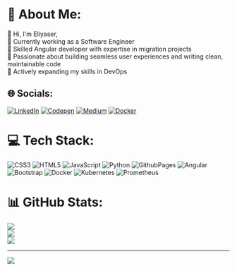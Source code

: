 # 💫 About Me:
👋 Hi, I'm Eliyaser,<br>🔭 Currently working as a Software Engineer<br>👯 Skilled Angular developer with expertise in migration projects<br>🚀 Passionate about building seamless user experiences and writing clean, maintainable code<br>🌱 Actively expanding my skills in DevOps


## 🌐 Socials:
[![LinkedIn](https://img.shields.io/badge/LinkedIn-%230077B5.svg?logo=linkedin&logoColor=white)](https://linkedin.com/in/in/eliyaser-james-63198918b) 
[![Codepen](https://img.shields.io/badge/Codepen-000000?style=for-the-badge&logo=codepen&logoColor=white)](https://codepen.io/https://codepen.io/eliyaser/) 
[![Medium](https://img.shields.io/badge/Medium-12100E?logo=medium&logoColor=white)](https://medium.com/@eliyaser3121)
[![Docker](https://img.shields.io/badge/docker-12100E?logo=docker&logoColor=blue)](https://hub.docker.com/u/eliyaser)

# 💻 Tech Stack:
![CSS3](https://img.shields.io/badge/css3-%231572B6.svg?style=for-the-badge&logo=css3&logoColor=white) ![HTML5](https://img.shields.io/badge/html5-%23E34F26.svg?style=for-the-badge&logo=html5&logoColor=white) ![JavaScript](https://img.shields.io/badge/javascript-%23323330.svg?style=for-the-badge&logo=javascript&logoColor=%23F7DF1E) ![Python](https://img.shields.io/badge/python-3670A0?style=for-the-badge&logo=python&logoColor=ffdd54) ![GithubPages](https://img.shields.io/badge/github%20pages-121013?style=for-the-badge&logo=github&logoColor=white) ![Angular](https://img.shields.io/badge/angular-%23DD0031.svg?style=for-the-badge&logo=angular&logoColor=white) ![Bootstrap](https://img.shields.io/badge/bootstrap-%238511FA.svg?style=for-the-badge&logo=bootstrap&logoColor=white) ![Docker](https://img.shields.io/badge/docker-%230db7ed.svg?style=for-the-badge&logo=docker&logoColor=white) ![Kubernetes](https://img.shields.io/badge/kubernetes-%23326ce5.svg?style=for-the-badge&logo=kubernetes&logoColor=white) ![Prometheus](https://img.shields.io/badge/Prometheus-E6522C?style=for-the-badge&logo=Prometheus&logoColor=white)
# 📊 GitHub Stats:
![](https://github-readme-stats.vercel.app/api?username=eliyaser&theme=dark&hide_border=false&include_all_commits=true&count_private=false)<br/>
![](https://github-readme-streak-stats.herokuapp.com/?user=eliyaser&theme=dark&hide_border=false)<br/>
![](https://github-readme-stats.vercel.app/api/top-langs/?username=eliyaser&theme=dark&hide_border=false&include_all_commits=true&count_private=false&layout=compact)

---
[![](https://visitcount.itsvg.in/api?id=eliyaser&icon=0&color=0)](https://visitcount.itsvg.in)

<!-- Proudly created with GPRM ( https://gprm.itsvg.in ) -->
